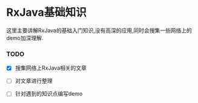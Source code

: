 # RxJava基础知识

这里主要讲解RxJava的基础入门知识,没有高深的应用,同时会搜集一些网络上的demo加深理解.

### TODO

* [x] 搜集网络上RxJava相关的文章
* [ ] 对文章进行整理
* [ ] 针对遇到的知识点编写demo



